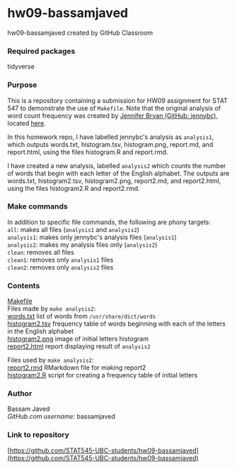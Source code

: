 # hw09-bassamjaved
hw09-bassamjaved created by GitHub Classroom

### Required packages
tidyverse<br/>

### Purpose

This is a repository containing a submission for HW09 assignment for STAT 547 to demonstrate the use of `Makefile`. Note that the original analysis of word count frequency was created by [Jennifer Bryan (GitHub: jennybc)](https://github.com/jennybc), located [here](https://github.com/STAT545-UBC/make-activity).

In this homework repo, I have labelled jennybc's analysis as `analysis1`, which outputs words.txt, histogram.tsv, histogram.png, report.md, and report.html, using the files histogram.R and report.rmd.

I have created a new analysis, labelled `analysis2` which counts the number of words that begin with each letter of the English alphabet. The outputs are words.txt, histogram2.tsv, histogram2.png, report2.md, and report2.html, using the files histogram2.R and report2.rmd.

### Make commands

In addition to specific file commands, the following are phony targets:<br/>
`all`: makes all files (`analysis1` and `analysis2`)<br/>
`analysis1`: makes only jennybc's analysis files (`analysis1`)<br/>
`analysis2`: makes my analysis files only (`analysis2`)<br/>
`clean`: removes all files<br/>
`clean1`: removes only `analysis1` files<br/>
`clean2`: removes only `analysis2` files<br/>

### Contents

[Makefile](https://github.com/STAT545-UBC-students/hw09-bassamjaved/blob/master/Makefile)<br/>
Files made by `make analysis2`:<br/>
[words.txt](https://github.com/STAT545-UBC-students/hw09-bassamjaved/blob/master/words.txt) list of words from `/usr/share/dict/words` <br/>
[histogram2.tsv](https://github.com/STAT545-UBC-students/hw09-bassamjaved/blob/master/histogram2.tsv) frequency table of words beginning with each of the letters in the English alphabet <br/>
[histogram2.png](https://github.com/STAT545-UBC-students/hw09-bassamjaved/blob/master/histogram2.png) image of initial letters histogram <br/>
[report2.html](https://github.com/STAT545-UBC-students/hw09-bassamjaved/blob/master/report2.html) report displaying result of `analysis2` <br/>

Files used by `make analysis2`:<br/>
[report2.rmd](https://github.com/STAT545-UBC-students/hw09-bassamjaved/blob/master/report2.Rmd) RMarkdown file for making report2 <br/>
[histogram2.R](https://github.com/STAT545-UBC-students/hw09-bassamjaved/blob/master/histogram2.R) script for creating a frequency table of initial letters <br/>

### Author

Bassam Javed<br/>
_GitHub.com username\:_ bassamjaved

### Link to repository

[https://github.com/STAT545-UBC-students/hw09-bassamjaved](https://github.com/STAT545-UBC-students/hw09-bassamjaved)
